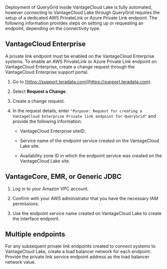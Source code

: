 Deployment of QueryGrid inside VantageCloud Lake is fully automated, however connecting to VantageCloud Lake through QueryGrid requires the setup of a dedicated AWS PrivateLink or Azure Private Link endpoint. The following information provides steps on setting up or requesting an endpoint, depending on the connectivity type.

## VantageCloud Enterprise


A private link endpoint must be enabled on the VantageCloud Enterprise systems. To enable an AWS PrivateLink or Azure Private Link endpoint on VantageCloud Enterprise, create a change request through the VantageCloud Enterprise support portal.

1.  Go to [https://support.teradata.com](https://support.teradata.com).


1.  Select **Request a Change**.


1.  Create a change request.


1.  In the request details, enter `"Purpose: Request for creating a VantageCloud Enterprise Private link endpoint for QueryGrid"` and provide the following information:

    -   VantageCloud Enterprise siteID.


    -   Service name of the endpoint service created on the VantageCloud Lake site.


    -   Availability zone ID in which the endpoint service was created on the VantageCloud Lake site.


## VantageCore, EMR, or Generic JDBC


1.  Log in to your Amazon VPC account.


1.  Confirm with your AWS administrator that you have the necessary IAM permissions.


1.  Use the endpoint service name created on VantageCloud Lake to create the interface endpoint.


## Multiple endpoints


For any subsequent private link endpoints created to connect systems to VantageCloud Lake, create a load balancer network for each endpoint. Provide the private link service endpoint address as the load balancer network value.

